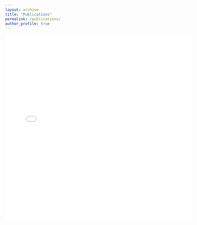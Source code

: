 ```yaml
---
layout: archive
title: "Publications"
permalink: /publications/
author_profile: true
---
```

<!--
{% if author.googlescholar %}
  You can also find my articles on <u><a href="{{author.googlescholar}}">my Google Scholar profile</a>.</u>
{% endif %}

{% include base_path %}

{% for post in site.publications reversed %}
  {% include archive-single.html %}
{% endfor %}
-->
<iframe src="publications.html"  sandbox="allow-same-origin allow-scripts" width="120%"  height="600"  scrolling="no" seamless="seamless" frameborder="0" allowfullscreen>
</iframe>